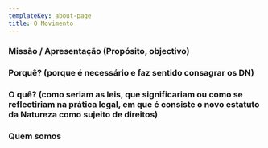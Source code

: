 ```yaml
---
templateKey: about-page
title: O Movimento
---
```

### Missão / Apresentação (Propósito, objectivo)

### Porquê? (porque é necessário e faz sentido consagrar os DN)

### O quê? (como seriam as leis, que significariam ou como se reflectiriam na prática legal, em que é consiste o novo estatuto da Natureza como sujeito de direitos)

### Quem somos
